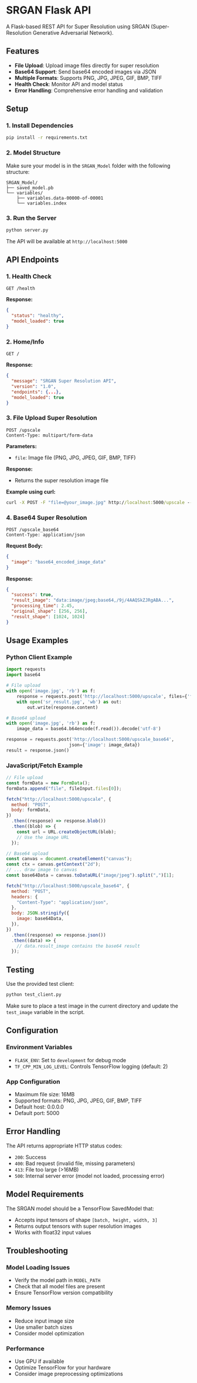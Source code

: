 # SRGAN Flask API

A Flask-based REST API for Super Resolution using SRGAN (Super-Resolution Generative Adversarial Network).

## Features

- **File Upload**: Upload image files directly for super resolution
- **Base64 Support**: Send base64 encoded images via JSON
- **Multiple Formats**: Supports PNG, JPG, JPEG, GIF, BMP, TIFF
- **Health Check**: Monitor API and model status
- **Error Handling**: Comprehensive error handling and validation

## Setup

### 1. Install Dependencies

```cmd
pip install -r requirements.txt
```

### 2. Model Structure

Make sure your model is in the `SRGAN_Model` folder with the following structure:

```
SRGAN_Model/
├── saved_model.pb
└── variables/
    ├── variables.data-00000-of-00001
    └── variables.index
```

### 3. Run the Server

```cmd
python server.py
```

The API will be available at `http://localhost:5000`

## API Endpoints

### 1. Health Check

```
GET /health
```

**Response:**

```json
{
  "status": "healthy",
  "model_loaded": true
}
```

### 2. Home/Info

```
GET /
```

**Response:**

```json
{
  "message": "SRGAN Super Resolution API",
  "version": "1.0",
  "endpoints": {...},
  "model_loaded": true
}
```

### 3. File Upload Super Resolution

```
POST /upscale
Content-Type: multipart/form-data
```

**Parameters:**

- `file`: Image file (PNG, JPG, JPEG, GIF, BMP, TIFF)

**Response:**

- Returns the super resolution image file

**Example using curl:**

```cmd
curl -X POST -F "file=@your_image.jpg" http://localhost:5000/upscale --output sr_result.jpg
```

### 4. Base64 Super Resolution

```
POST /upscale_base64
Content-Type: application/json
```

**Request Body:**

```json
{
  "image": "base64_encoded_image_data"
}
```

**Response:**

```json
{
  "success": true,
  "result_image": "data:image/jpeg;base64,/9j/4AAQSkZJRgABA...",
  "processing_time": 2.45,
  "original_shape": [256, 256],
  "result_shape": [1024, 1024]
}
```

## Usage Examples

### Python Client Example

```python
import requests
import base64

# File upload
with open('image.jpg', 'rb') as f:
    response = requests.post('http://localhost:5000/upscale', files={'file': f})
    with open('sr_result.jpg', 'wb') as out:
        out.write(response.content)

# Base64 upload
with open('image.jpg', 'rb') as f:
    image_data = base64.b64encode(f.read()).decode('utf-8')

response = requests.post('http://localhost:5000/upscale_base64',
                        json={'image': image_data})
result = response.json()
```

### JavaScript/Fetch Example

```javascript
// File upload
const formData = new FormData();
formData.append("file", fileInput.files[0]);

fetch("http://localhost:5000/upscale", {
  method: "POST",
  body: formData,
})
  .then((response) => response.blob())
  .then((blob) => {
    const url = URL.createObjectURL(blob);
    // Use the image URL
  });

// Base64 upload
const canvas = document.createElement("canvas");
const ctx = canvas.getContext("2d");
// ... draw image to canvas
const base64Data = canvas.toDataURL("image/jpeg").split(",")[1];

fetch("http://localhost:5000/upscale_base64", {
  method: "POST",
  headers: {
    "Content-Type": "application/json",
  },
  body: JSON.stringify({
    image: base64Data,
  }),
})
  .then((response) => response.json())
  .then((data) => {
    // data.result_image contains the base64 result
  });
```

## Testing

Use the provided test client:

```cmd
python test_client.py
```

Make sure to place a test image in the current directory and update the `test_image` variable in the script.

## Configuration

### Environment Variables

- `FLASK_ENV`: Set to `development` for debug mode
- `TF_CPP_MIN_LOG_LEVEL`: Controls TensorFlow logging (default: 2)

### App Configuration

- Maximum file size: 16MB
- Supported formats: PNG, JPG, JPEG, GIF, BMP, TIFF
- Default host: 0.0.0.0
- Default port: 5000

## Error Handling

The API returns appropriate HTTP status codes:

- `200`: Success
- `400`: Bad request (invalid file, missing parameters)
- `413`: File too large (>16MB)
- `500`: Internal server error (model not loaded, processing error)

## Model Requirements

The SRGAN model should be a TensorFlow SavedModel that:

- Accepts input tensors of shape `[batch, height, width, 3]`
- Returns output tensors with super resolution images
- Works with float32 input values

## Troubleshooting

### Model Loading Issues

- Verify the model path in `MODEL_PATH`
- Check that all model files are present
- Ensure TensorFlow version compatibility

### Memory Issues

- Reduce input image size
- Use smaller batch sizes
- Consider model optimization

### Performance

- Use GPU if available
- Optimize TensorFlow for your hardware
- Consider image preprocessing optimizations
